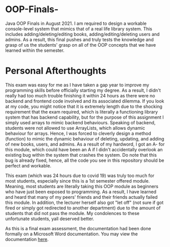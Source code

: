 # OOP-Finals-
Java OOP Finals in August 2021. I am required to design a workable console-level system that mimics that of a real life library system. This includes adding/deleting/editing books, adding/editing/deleting users and admins. As a result, this final pushes and truly tests the knowledge and grasp of us the students' grasp on all of the OOP concepts that we have learned within the semester. 

# Personal Afterthoughts
This exam was easy for me as I have taken a gap year to improve my programming skills before officially starting my degree. As a result, I didn't really had too much trouble finishing it within 24 hours as there were no backend and frontend code involved and its associated dilemma. If you look at my code, you might notice that it is extremely length due to the shocking requirement that the exam required, which is literally a functioning library system that has backend capability, but for the purpose of this assignment I simply used arrays to mimic backend behaviours. Speaking of backend, students were not allowed to use ArrayLists, which allows dynamic behaviour for arrays. Hence, I was forced to cleverly design a method (function) to mimic the dynamic behaviour of deleting, updating, and adding of new books, users, and admins. As a result of my hardword, I got an A- for this module, which could have been an A if I didn't accidentally overlook an existing bug within the system that crashes the system. Do note that this bug is already fixed, hence, all the code you see in this repository should be perfect and workable. 

This exam (which was 24 hours due to covid 19) was truly too much for most students, especially since this is a 1st semester offered module. Meaning, most students are literally taking this OOP module as beginners who have just been exposed to programming. As a result, I have learned and heard that many of my peers' friends and their friends actually failed this module. In addition, the lecturer herself also got "let off" (not sure if got fired or simply got redirected to another department) due to the amount of students that did not pass the module. My condolences to these unfortunate students, yall deserved better. 

As this is a final exam assessment, the documentation had been done formally on a Microsoft Word documentation. You may view the documentation [here](https://sdtaylorsedu-my.sharepoint.com/:w:/g/personal/ziwei_whoong_sd_taylors_edu_my/EZdBbt_PF3BLmOADW2QUc-8B0PJh4oY3K0HWlksyiqiwaA?e=c00gKd). 
